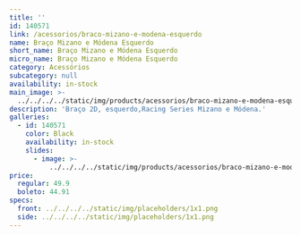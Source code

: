 ```yaml
---
title: ''
id: 140571
link: /acessorios/braco-mizano-e-modena-esquerdo
name: Braço Mizano e Módena Esquerdo
short_name: Braço Mizano e Módena Esquerdo
micro_name: Braço Mizano e Módena Esquerdo
category: Acessórios
subcategory: null
availability: in-stock
main_image: >-
  ../../../../static/img/products/acessorios/braco-mizano-e-modena-esquerdo/braco-mizano-e-modena-esquerdo.jpg
description: 'Braço 2D, esquerdo,Racing Series Mizano e Módena.'
galleries:
  - id: 140571
    color: Black
    availability: in-stock
    slides:
      - image: >-
          ../../../../static/img/products/acessorios/braco-mizano-e-modena-esquerdo/braco-mizano-e-modena-esquerdo.jpg
price:
  regular: 49.9
  boleto: 44.91
specs:
  front: ../../../../static/img/placeholders/1x1.png
  side: ../../../../static/img/placeholders/1x1.png
---
```

